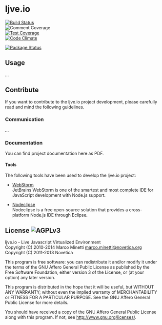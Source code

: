 # ljve.io

[![Build Status](http://img.shields.io/travis/marcominetti/ljve.io.png?style=flat)](https://travis-ci.org/marcominetti/ljve.io)   
![Comment Coverage](https://raw.githubusercontent.com/marcominetti/ljve.io/master/project/stats/comments.badge.png)  
[![Test Coverage](http://img.shields.io/codeclimate/coverage/github/marcominetti/ljve.io.png?style=flat)](https://codeclimate.com/github/marcominetti/ljve.io)  
[![Code Climate](http://img.shields.io/codeclimate/github/marcominetti/ljve.io.png?style=flat)](https://codeclimate.com/github/marcominetti/ljve.io)  

[![Package Status](http://img.shields.io/npm/v/ljve.svg?style=flat)](https://www.npmjs.org/package/ljve) 



## Usage

...



## Contribute

If you want to contribute to the ljve.io project development, please carefully read and mind the following guidelines.


### Communication

...



### Documentation

You can find project documentation here as PDF.



#### Tools

The following tools have been used to develop the ljve.io project:

  * [WebStorm](http://www.jetbrains.com/webstorm/)  
  JetBrains WebStorm is one of the smartest and most complete IDE for JavaScript development with Node.js support.

  * [Nodeclipse](http://www.nodeclipse.org)  
  Nodeclipse is a free open-source solution that provides a cross-platform Node.js IDE through Eclipse.



## License ![AGPLv3](https://raw.githubusercontent.com/marcominetti/ljve.io/master/LICENSE.AGPL.PNG)

ljve.io - Live Javascript Virtualized Environment  
Copyright (C) 2010-2014  Marco Minetti <marco.minetti@novetica.org>  
Copyright (C) 2011-2013  Novetica  

This program is free software: you can redistribute it and/or modify
it under the terms of the GNU Affero General Public License as published by
the Free Software Foundation, either version 3 of the License, or
(at your option) any later version.  

This program is distributed in the hope that it will be useful,
but WITHOUT ANY WARRANTY; without even the implied warranty of
MERCHANTABILITY or FITNESS FOR A PARTICULAR PURPOSE.  See the
GNU Affero General Public License for more details.  

You should have received a copy of the GNU Affero General Public License
along with this program.  If not, see <http://www.gnu.org/licenses/>.  
